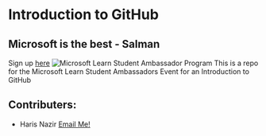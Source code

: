 # Introduction to GitHub
## Microsoft is the best - Salman
Sign up [here](https://studentambassadors.com)
![Microsoft Learn Student Ambassador Program](https://i.imgur.com/5Y8V0hS.jpg)
This is a repo for the Microsoft Learn Student Ambassadors Event for an Introduction to GitHub

## Contributers:
- Haris Nazir  [Email Me!](mailto:haris.nazir@studentambassadors.com)
